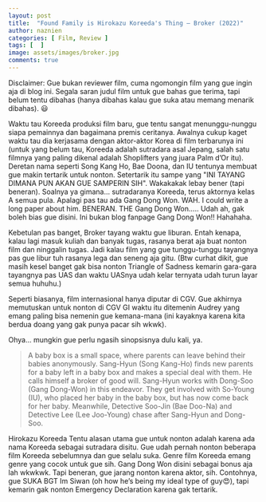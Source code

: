 ```yaml
---
layout: post
title:  "Found Family is Hirokazu Koreeda's Thing — Broker (2022)"
author: naznien
categories: [ Film, Review ]
tags: [  ]
image: assets/images/broker.jpg
comments: true
---
```


Disclaimer: Gue bukan reviewer film, cuma ngomongin film yang gue ingin aja di blog ini. Segala saran judul film untuk gue bahas gue terima, tapi belum tentu dibahas (hanya dibahas kalau gue suka atau memang menarik dibahas). 😃

Waktu tau Koreeda produksi film baru, gue tentu sangat menunggu-nunggu siapa pemainnya dan bagaimana premis ceritanya. Awalnya cukup kaget waktu tau dia kerjasama dengan aktor-aktor Korea di film terbarunya ini (untuk yang belum tau, Koreeda adalah sutradara asal Jepang, salah satu filmnya yang paling dikenal adalah Shoplifters yang juara Palm d’Or itu). Deretan nama seperti Song Kang Ho, Bae Doona, dan IU tentunya membuat gue makin tertarik untuk nonton. Setertarik itu sampe yang "INI TAYANG DIMANA PUN AKAN GUE SAMPERIN SIH". Wakakakak lebay bener (tapi beneran). Soalnya ya gimana... sutradaranya Koreeda, terus aktornya kelas A semua pula. Apalagi pas tau ada Gang Dong Won. WAH. I could write a long paper about him. BENERAN. THE Gang Dong Won..... Udah ah, gak boleh bias gue disini. Ini bukan blog fanpage Gang Dong Won!! Hahahaha.

Kebetulan pas banget, Broker tayang waktu gue liburan. Entah kenapa, kalau lagi masuk kuliah dan banyak tugas, rasanya berat aja buat nonton film dan ninggalin tugas. Jadi kalau film yang gue tunggu-tunggu tayangnya pas gue libur tuh rasanya lega dan seneng aja gitu. (Btw curhat dikit, gue masih kesel banget gak bisa nonton Triangle of Sadness kemarin gara-gara tayangnya pas UAS dan waktu UASnya udah kelar ternyata udah turun layar semua huhuhu.)

Seperti biasanya, film internasional hanya diputar di CGV. Gue akhirnya memutuskan untuk nonton di CGV GI waktu itu ditemenin Audrey yang emang paling bisa nemenin gue kemana-mana (ini kayaknya karena kita berdua doang yang gak punya pacar sih wkwk). 

Ohya... mungkin gue perlu ngasih sinopsisnya dulu kali, ya.
> A baby box is a small space, where parents can leave behind their babies anonymously. Sang-Hyun (Song Kang-Ho) finds new parents for a baby left in a baby box and makes a special deal with them. He calls himself a broker of good will. Sang-Hyun works with Dong-Soo (Gang Dong-Won) in this endeavor. They get involved with So-Young (IU), who placed her baby in the baby box, but has now come back for her baby. Meanwhile, Detective Soo-Jin (Bae Doo-Na) and Detective Lee (Lee Joo-Young) chase after Sang-Hyun and Dong-Soo.

Hirokazu Koreeda
Tentu alasan utama gue untuk nonton adalah karena ada nama Koreeda sebagai sutradara disitu. Gue udah pernah nonton beberapa film Koreeda sebelumnya dan gue selalu suka. Genre film Koreeda emang genre yang cocok untuk gue sih. Gang Dong Won disini sebagai bonus aja lah wkwkwk. Tapi beneran, gue jarang nonton karena aktor, sih. Contohnya, gue SUKA BGT Im Siwan (oh how he’s being my ideal type of guy😍), tapi kemarin gak nonton Emergency Declaration karena gak tertarik.